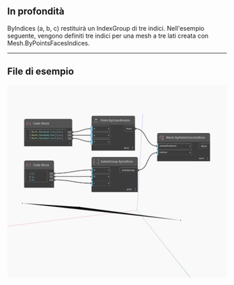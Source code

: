 ## In profondità
ByIndices (a, b, c) restituirà un IndexGroup di tre indici. Nell'esempio seguente, vengono definiti tre indici per una mesh a tre lati creata con Mesh.ByPointsFacesIndices.
___
## File di esempio

![ByIndices (a, b, c)](./Autodesk.DesignScript.Geometry.IndexGroup.ByIndices(a,%20b,%20c)_img.jpg)

